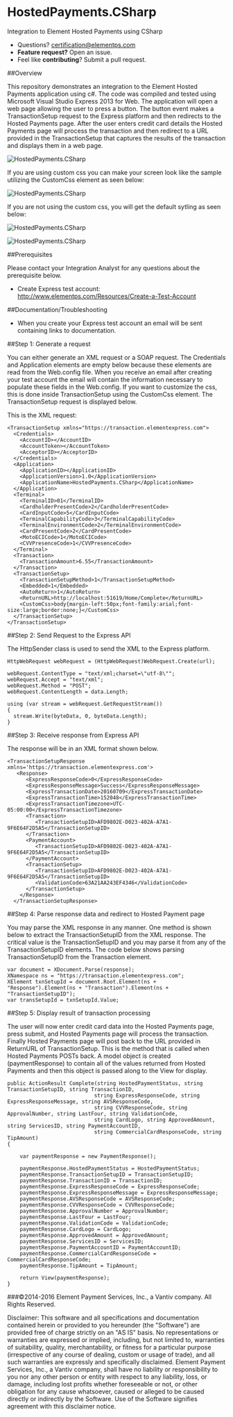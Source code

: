 # HostedPayments.CSharp

Integration to Element Hosted Payments using CSharp

* Questions?  certification@elementps.com
* **Feature request?** Open an issue.
* Feel like **contributing**?  Submit a pull request.

##Overview

This repository demonstrates an integration to the Element Hosted Payments application using c#.  The code was compiled and tested using Microsoft Visual Studio Express 2013 for Web.  The application will open a web page allowing the user to press a button.  The button event makes a TransactionSetup request to the Express platform and then redirects to the Hosted Payments page.  After the user enters credit card details the Hosted Payments page will process the transaction and then redirect to a URL provided in the TransactionSetup that captures the results of the transaction and displays them in a web page.

![HostedPayments.CSharp](https://github.com/ElementPS/HostedPayments.CSharp/blob/master/screenshot1.PNG)

If you are using custom css you can make your screen look like the sample utilizing the CustomCss element as seen below:

![HostedPayments.CSharp](https://github.com/ElementPS/HostedPayments.CSharp/blob/master/screenshot_css.png)

If you are not using the custom css, you will get the default sytling as seen below:

![HostedPayments.CSharp](https://github.com/ElementPS/HostedPayments.CSharp/blob/master/screenshot2.PNG)

![HostedPayments.CSharp](https://github.com/ElementPS/HostedPayments.CSharp/blob/master/screenshot3.PNG)

##Prerequisites

Please contact your Integration Analyst for any questions about the prerequisite below.

* Create Express test account: http://www.elementps.com/Resources/Create-a-Test-Account

##Documentation/Troubleshooting

* When you create your Express test account an email will be sent containing links to documentation.

##Step 1: Generate a request

You can either generate an XML request or a SOAP request.  The Credentials and Application elements are empty below because these elements are read from the Web.config file.  When you receive an email after creating your test account the email will contain the information necessary to populate these fields in the Web.config.  If you want to customize the css, this is done inside TransactionSetup using the CustomCss element. The TransactionSetup request is displayed below.

This is the XML request:

```
<TransactionSetup xmlns="https://transaction.elementexpress.com">
  <Credentials>
    <AccountID></AccountID>
    <AccountToken></AccountToken>
    <AcceptorID></AcceptorID>
  </Credentials>
  <Application>
    <ApplicationID></ApplicationID>
    <ApplicationVersion>1.0</ApplicationVersion>
    <ApplicationName>HostedPayments.CSharp</ApplicationName>
  </Application>
  <Terminal>
    <TerminalID>01</TerminalID>
    <CardholderPresentCode>2</CardholderPresentCode>
    <CardInputCode>5</CardInputCode>
    <TerminalCapabilityCode>3</TerminalCapabilityCode>
    <TerminalEnvironmentCode>2</TerminalEnvironmentCode>
    <CardPresentCode>2</CardPresentCode>
    <MotoECICode>1</MotoECICode>
    <CVVPresenceCode>1</CVVPresenceCode>
  </Terminal>
  <Transaction>
    <TransactionAmount>6.55</TransactionAmount>
  </Transaction>
  <TransactionSetup>
    <TransactionSetupMethod>1</TransactionSetupMethod>
    <Embedded>1</Embedded>
    <AutoReturn>1</AutoReturn>
    <ReturnURL>http://localhost:51619/Home/Complete</ReturnURL>
    <CustomCss>body{margin-left:50px;font-family:arial;font-size:large;border:none;}</CustomCss>
  </TransactionSetup>
</TransactionSetup>

```

##Step 2: Send Request to the Express API

The HttpSender class is used to send the XML to the Express platform.

```
HttpWebRequest webRequest = (HttpWebRequest)WebRequest.Create(url);

webRequest.ContentType = "text/xml;charset=\"utf-8\"";
webRequest.Accept = "text/xml";
webRequest.Method = "POST";
webRequest.ContentLength = data.Length;

using (var stream = webRequest.GetRequestStream())
{
  stream.Write(byteData, 0, byteData.Length);
}
```

##Step 3: Receive response from Express API

The response will be in an XML format shown below.

```
<TransactionSetupResponse xmlns='https://transaction.elementexpress.com'>
   <Response>
      <ExpressResponseCode>0</ExpressResponseCode>
      <ExpressResponseMessage>Success</ExpressResponseMessage>
      <ExpressTransactionDate>20160709</ExpressTransactionDate>
      <ExpressTransactionTime>152048</ExpressTransactionTime>
      <ExpressTransactionTimezone>UTC-05:00:00</ExpressTransactionTimezone>
      <Transaction>
         <TransactionSetupID>AFD9802E-D023-402A-A7A1-9F6E64F2D5A5</TransactionSetupID>
      </Transaction>
      <PaymentAccount>
         <TransactionSetupID>AFD9802E-D023-402A-A7A1-9F6E64F2D5A5</TransactionSetupID>
      </PaymentAccount>
      <TransactionSetup>
         <TransactionSetupID>AFD9802E-D023-402A-A7A1-9F6E64F2D5A5</TransactionSetupID>
         <ValidationCode>63A21AA243EF4346</ValidationCode>
      </TransactionSetup>
    </Response>
  </TransactionSetupResponse>
```

##Step 4: Parse response data and redirect to Hosted Payment page

You may parse the XML response in any manner.  One method is shown below to extract the TransactionSetupID from the XML response.  The critical value is the TransactionSetupID and you may parse it from any of the TransactionSetupID elements.  The code below shows parsing TransactionSetupID from the Transaction element.

```
var document = XDocument.Parse(response);
XNamespace ns = "https://transaction.elementexpress.com";
XElement txnSetupId = document.Root.Element(ns + "Response").Element(ns + "Transaction").Element(ns + "TransactionSetupID");
var transSetupId = txnSetupId.Value;
```

##Step 5: Display result of transaction processing

The user will now enter credit card data into the Hosted Payments page, press submit, and Hosted Payments page will process the transaction.  Finally Hosted Payments page will post back to the URL provided in ReturnURL of TransactionSetup.  This is the method that is called when Hosted Payments POSTs back.  A model object is created (paymentResponse) to contain all of the values returned from Hosted Payments and then this object is passed along to the View for display.

```
public ActionResult Complete(string HostedPaymentStatus, string TransactionSetupID, string TransactionID,
                            string ExpressResponseCode, string ExpressResponseMessage, string AVSResponseCode,
                            string CVVResponseCode, string ApprovalNumber, string LastFour, string ValidationCode,
                            string CardLogo, string ApprovedAmount, string ServicesID, string PaymentAccountID,
                            string CommercialCardResponseCode, string TipAmount)
{

    var paymentResponse = new PaymentResponse();

    paymentResponse.HostedPaymentStatus = HostedPaymentStatus;
    paymentResponse.TransactionSetupID = TransactionSetupID;
    paymentResponse.TransactionID = TransactionID;
    paymentResponse.ExpressResponseCode = ExpressResponseCode;
    paymentResponse.ExpressResponseMessage = ExpressResponseMessage;
    paymentResponse.AVSResponseCode = AVSResponseCode;
    paymentResponse.CVVResponseCode = CVVResponseCode;
    paymentResponse.ApprovalNumber = ApprovalNumber;
    paymentResponse.LastFour = LastFour;
    paymentResponse.ValidationCode = ValidationCode;
    paymentResponse.CardLogo = CardLogo;
    paymentResponse.ApprovedAmount = ApprovedAmount;
    paymentResponse.ServicesID = ServicesID;
    paymentResponse.PaymentAccountID = PaymentAccountID;
    paymentResponse.CommercialCardResponseCode = CommercialCardResponseCode;
    paymentResponse.TipAmount = TipAmount;

    return View(paymentResponse);
}
```

###©2014-2016 Element Payment Services, Inc., a Vantiv company. All Rights Reserved.

Disclaimer:
This software and all specifications and documentation contained herein or provided to you hereunder (the "Software") are provided free of charge strictly on an "AS IS" basis. No representations or warranties are expressed or implied, including, but not limited to, warranties of suitability, quality, merchantability, or fitness for a particular purpose (irrespective of any course of dealing, custom or usage of trade), and all such warranties are expressly and specifically disclaimed. Element Payment Services, Inc., a Vantiv company, shall have no liability or responsibility to you nor any other person or entity with respect to any liability, loss, or damage, including lost profits whether foreseeable or not, or other obligation for any cause whatsoever, caused or alleged to be caused directly or indirectly by the Software. Use of the Software signifies agreement with this disclaimer notice.

